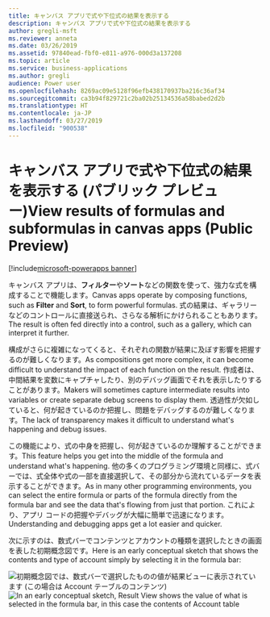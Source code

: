```yaml
---
title: キャンバス アプリで式や下位式の結果を表示する
description: キャンバス アプリで式や下位式の結果を表示する
author: gregli-msft
ms.reviewer: anneta
ms.date: 03/26/2019
ms.assetid: 97840ead-fbf0-e811-a976-000d3a137208
ms.topic: article
ms.service: business-applications
ms.author: gregli
audience: Power user
ms.openlocfilehash: 8269ac09e5128f96efb438170937ba216c36af34
ms.sourcegitcommit: ca3b94f829721c2ba02b25134536a58babed2d2b
ms.translationtype: HT
ms.contentlocale: ja-JP
ms.lasthandoff: 03/27/2019
ms.locfileid: "900538"
---
```

# <a name="view-results-of-formulas-and-subformulas-in-canvas-apps-public-preview"></a><span data-ttu-id="54778-103">キャンバス アプリで式や下位式の結果を表示する (パブリック プレビュー)</span><span class="sxs-lookup"><span data-stu-id="54778-103">View results of formulas and subformulas in canvas apps (Public Preview)</span></span>


[!include[microsoft-powerapps banner](../includes/microsoft-powerapps.md)]

<span data-ttu-id="54778-104">キャンバス アプリは、**フィルター**や**ソート**などの関数を使って、強力な式を構成することで機能します。</span><span class="sxs-lookup"><span data-stu-id="54778-104">Canvas apps operate by composing functions, such as **Filter** and **Sort**, to form powerful formulas.</span></span> <span data-ttu-id="54778-105">式の結果は、ギャラリーなどのコントロールに直接送られ、さらなる解析にかけられることもあります。</span><span class="sxs-lookup"><span data-stu-id="54778-105">The result is often fed directly into a control, such as a gallery, which can interpret it further.</span></span>

<span data-ttu-id="54778-106">構成がさらに複雑になってくると、それぞれの関数が結果に及ぼす影響を把握するのが難しくなります。</span><span class="sxs-lookup"><span data-stu-id="54778-106">As compositions get more complex, it can become difficult to understand the impact of each function on the result.</span></span> <span data-ttu-id="54778-107">作成者は、中間結果を変数にキャプチャしたり、別のデバッグ画面でそれを表示したりすることがあります。</span><span class="sxs-lookup"><span data-stu-id="54778-107">Makers will sometimes capture intermediate results into variables or create separate debug screens to display them.</span></span> <span data-ttu-id="54778-108">透過性が欠如していると、何が起きているのか把握し、問題をデバッグするのが難しくなります。</span><span class="sxs-lookup"><span data-stu-id="54778-108">The lack of transparency makes it difficult to understand what's happening and debug issues.</span></span>

<span data-ttu-id="54778-109">この機能により、式の中身を把握し、何が起きているのか理解することができます。</span><span class="sxs-lookup"><span data-stu-id="54778-109">This feature helps you get into the middle of the formula and understand what's happening.</span></span> <span data-ttu-id="54778-110">他の多くのプログラミング環境と同様に、式バーでは、式全体や式の一部を直接選択して、その部分から流れているデータを表示することができます。</span><span class="sxs-lookup"><span data-stu-id="54778-110">As in many other programming environments, you can select the entire formula or parts of the formula directly from the formula bar and see the data that's flowing from just that portion.</span></span> <span data-ttu-id="54778-111">これにより、アプリ コードの把握やデバッグが大幅に簡単で迅速になります。</span><span class="sxs-lookup"><span data-stu-id="54778-111">Understanding and debugging apps get a lot easier and quicker.</span></span>

<span data-ttu-id="54778-112">次に示すのは、数式バーでコンテンツとアカウントの種類を選択したときの画面を表した初期概念図です。</span><span class="sxs-lookup"><span data-stu-id="54778-112">Here is an early conceptual sketch that shows the contents and type of account simply by selecting it in the formula bar:</span></span>

<span data-ttu-id="54778-113">![初期概念図では、数式バーで選択したものの値が結果ビューに表示されています (この場合は Account テーブルのコンテンツ)](media/ResultView.png "初期概念図では、数式バーで選択したものの値が結果ビューに表示されています (この場合は Account テーブルのコンテンツ)")</span><span class="sxs-lookup"><span data-stu-id="54778-113">![In an early conceptual sketch, Result View shows the value of what is selected in the formula bar, in this case the contents of Account table](media/ResultView.png "In an early conceptual sketch, Result View shows the value of what is selected in the formula bar, in this case the contents of Account table")</span></span>
